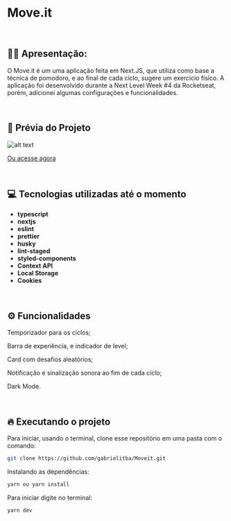# Move.it

&nbsp;

## 🙋‍♂ Apresentação:

O Move.it é um uma aplicação feita em Next.JS, que utiliza como base a técnica de pomodoro, e ao final de cada cíclo, sugere um exercicio físico. A aplicação foi desenvolvido durante a Next Level Week #4 da Rocketseat, porém, adicionei algumas configurações e funcionalidades.

&nbsp;

## 🎥 Prévia do Projeto

![alt text](https://i.imgur.com/TzutAXY.gif)

[Ou acesse agora](https://moveit-gabrielitba.vercel.app/)

&nbsp;

## 💻 Tecnologias utilizadas até o momento

- **typescript**
- **nextjs**
- **eslint**
- **prettier**
- **husky**
- **lint-staged**
- **styled-components**
- **Context API**
- **Local Storage**
- **Cookies**

&nbsp;

## ⚙️ Funcionalidades

Temporizador para os cíclos;

Barra de experiência, e indicador de level;

Card com desafios aleatórios;

Notificação e sinalização sonora ao fim de cada cíclo;

Dark Mode.

&nbsp;

## 🔥️ Executando o projeto

Para iniciar, usando o terminal, clone esse repositório em uma pasta com o comando:

```bash
git clone https://github.com/gabrielitba/Moveit.git
```

Instalando as dependências:

```bash
yarn ou yarn install
```

Para iniciar digite no terminal:

```bash
yarn dev
```
